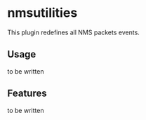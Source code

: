 # nmsutilities
 
This plugin redefines all NMS packets events.

## Usage

to be written

## Features

to be written